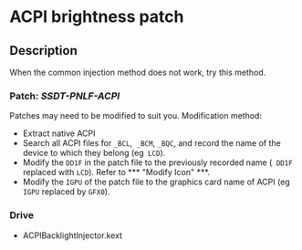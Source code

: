 # ACPI brightness patch

## Description

When the common injection method does not work, try this method.

### Patch: ***SSDT-PNLF-ACPI***

Patches may need to be modified to suit you. Modification method:

- Extract native ACPI
- Search all ACPI files for `_BCL`,` _BCM`, `_BQC`, and record the name of the device to which they belong (eg` LCD`).
- Modify the `DD1F` in the patch file to the previously recorded name (` DD1F` replaced with `LCD`). Refer to *** "Modify Icon" ***.
- Modify the `IGPU` of the patch file to the graphics card name of ACPI (eg` IGPU` replaced by `GFX0`).

### Drive

- ACPIBacklightInjector.kext
